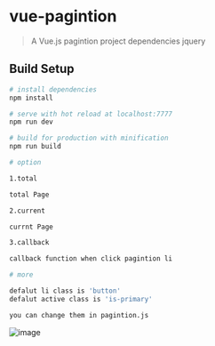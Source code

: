 # vue-pagintion

> A Vue.js pagintion project dependencies jquery

## Build Setup

``` bash
# install dependencies
npm install

# serve with hot reload at localhost:7777
npm run dev

# build for production with minification
npm run build

# option

1.total

total Page

2.current 

currnt Page

3.callback

callback function when click pagintion li 

# more

defalut li class is 'button'
defalut active class is 'is-primary'

you can change them in pagintion.js
```


 ![image](https://github.com/xyc-cn/vue-pagination/blob/master/src/assets/preview.png)
